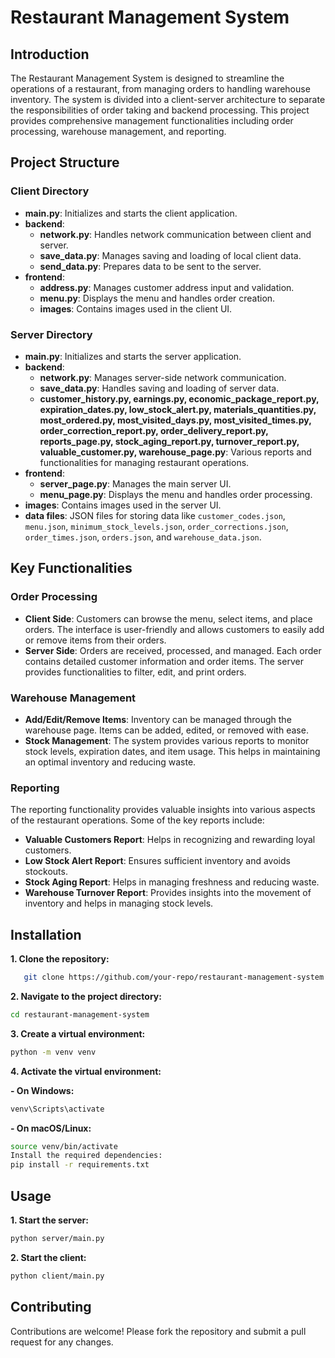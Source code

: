 # Restaurant Management System

## Introduction

The Restaurant Management System is designed to streamline the operations of a restaurant, from managing orders to handling warehouse inventory. The system is divided into a client-server architecture to separate the responsibilities of order taking and backend processing. This project provides comprehensive management functionalities including order processing, warehouse management, and reporting.

## Project Structure

### Client Directory
- **main.py**: Initializes and starts the client application.
- **backend**:
  - **network.py**: Handles network communication between client and server.
  - **save_data.py**: Manages saving and loading of local client data.
  - **send_data.py**: Prepares data to be sent to the server.
- **frontend**:
  - **address.py**: Manages customer address input and validation.
  - **menu.py**: Displays the menu and handles order creation.
  - **images**: Contains images used in the client UI.

### Server Directory
- **main.py**: Initializes and starts the server application.
- **backend**:
  - **network.py**: Manages server-side network communication.
  - **save_data.py**: Handles saving and loading of server data.
  - **customer_history.py, earnings.py, economic_package_report.py, expiration_dates.py, low_stock_alert.py, materials_quantities.py, most_ordered.py, most_visited_days.py, most_visited_times.py, order_correction_report.py, order_delivery_report.py, reports_page.py, stock_aging_report.py, turnover_report.py, valuable_customer.py, warehouse_page.py**: Various reports and functionalities for managing restaurant operations.
- **frontend**:
  - **server_page.py**: Manages the main server UI.
  - **menu_page.py**: Displays the menu and handles order processing.
- **images**: Contains images used in the server UI.
- **data files**: JSON files for storing data like `customer_codes.json`, `menu.json`, `minimum_stock_levels.json`, `order_corrections.json`, `order_times.json`, `orders.json`, and `warehouse_data.json`.

## Key Functionalities

### Order Processing
- **Client Side**: Customers can browse the menu, select items, and place orders. The interface is user-friendly and allows customers to easily add or remove items from their orders.
- **Server Side**: Orders are received, processed, and managed. Each order contains detailed customer information and order items. The server provides functionalities to filter, edit, and print orders.

### Warehouse Management
- **Add/Edit/Remove Items**: Inventory can be managed through the warehouse page. Items can be added, edited, or removed with ease.
- **Stock Management**: The system provides various reports to monitor stock levels, expiration dates, and item usage. This helps in maintaining an optimal inventory and reducing waste.

### Reporting
The reporting functionality provides valuable insights into various aspects of the restaurant operations. Some of the key reports include:
- **Valuable Customers Report**: Helps in recognizing and rewarding loyal customers.
- **Low Stock Alert Report**: Ensures sufficient inventory and avoids stockouts.
- **Stock Aging Report**: Helps in managing freshness and reducing waste.
- **Warehouse Turnover Report**: Provides insights into the movement of inventory and helps in managing stock levels.

## Installation

**1. Clone the repository:**
```bash
   git clone https://github.com/your-repo/restaurant-management-system.git
```
**2. Navigate to the project directory:**
```bash
cd restaurant-management-system
```
**3. Create a virtual environment:**

```bash
python -m venv venv
```
**4. Activate the virtual environment:**  

**- On Windows:**  

```bash
venv\Scripts\activate
```
**- On macOS/Linux:**  

```bash
source venv/bin/activate
Install the required dependencies:
pip install -r requirements.txt
```  
## Usage
**1. Start the server:**

```bash
python server/main.py
```
**2. Start the client:**
```bash
python client/main.py
```
## Contributing

Contributions are welcome! Please fork the repository and submit a pull request for any changes.
